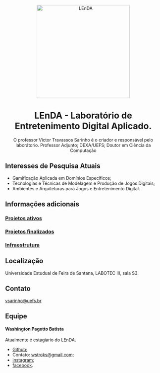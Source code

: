 <p align="center">
<img src="https://instagram.fssa13-1.fna.fbcdn.net/vp/8b717b38a488140b4fbc8395291c5d82/5D3A48C7/t51.2885-15/fr/e15/s1080x1080/50705078_304001257136574_5804522681629098932_n.jpg?_nc_ht=instagram.fssa13-1.fna.fbcdn.net" width="300" alt="LEnDA">
</p>
<h1 align="center">LEnDA - Laboratório de Entretenimento Digital Aplicado.</h1>
<p align="center"> O professor Victor Travassos Sarinho é o criador e responsável pelo laborátorio. Professor Adjunto; DEXA/UEFS; Doutor em Ciência da Computação</p>

## Interesses de Pesquisa Atuais

* Gamificação Aplicada em Domínios Específicos;
* Tecnologias e Técnicas de Modelagem e Produção de Jogos Digitais;
* Ambientes e Arquiteturas para Jogos e Entretenimento Digital.

## Informações adicionais 
### [Projetos ativos](https://github.com/wstroks/Ecomp-Uefs/blob/master/pesquisa/laboratorios/LEnDA/projetos_ativos/PROJETOS_ATIVOS.md)
### [Projetos finalizados](https://github.com/wstroks/Ecomp-Uefs/blob/master/pesquisa/laboratorios/LEnDA/projetos_finalizados/PROJETOS_FINALIZADOS.md)
### [Infraestrutura](https://github.com/wstroks/Ecomp-Uefs/blob/master/pesquisa/laboratorios/LEnDA/infraestrutura/INFRAESTRUTURA.md)


## Localização
Universidade Estudual de Feira de Santana, LABOTEC III, sala S3.
## Contato
vsarinho@uefs.br

## Equipe

#### Washington Pagotto Batista
Atualmente é estagiario do LEnDA.
* [Github](https://github.com/wstroks/);
* Contato: wstroks@gmail.com;
* [instagram](https://github.com/wstroks/);
* [facebook](https://www.facebook.com/washington.batista.3?ref=bookmarks).
